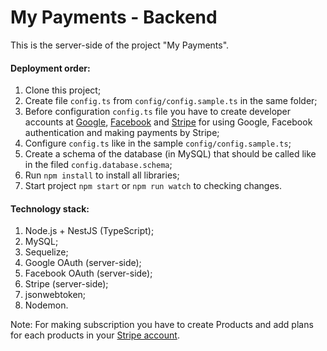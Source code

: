 # My Payments - Backend
This is the server-side of the project "My Payments".

#### Deployment order:
1. Clone this project;
2. Create file `config.ts` from `config/config.sample.ts` in the same folder;
3. Before configuration `config.ts` file you have to create developer accounts at [Google](https://console.developers.google.com), [Facebook](https://developers.facebook.com/apps) and [Stripe](https://dashboard.stripe.com/account/apikeys) for using Google, Facebook authentication and making payments by Stripe;
4. Configure `config.ts` like in the sample `config/config.sample.ts`;
5. Create a schema of the database (in MySQL) that should be called like in the filed `config.database.schema`;
6. Run `npm install` to install all libraries;
7. Start project `npm start` or `npm run watch` to checking changes.

#### Technology stack:
1. Node.js + NestJS (TypeScript);
2. MySQL;
3. Sequelize;
4. Google OAuth (server-side);
5. Facebook OAuth (server-side);
6. Stripe (server-side);
7. jsonwebtoken;
8. Nodemon.

Note: For making subscription you have to create Products and add plans for each products in your [Stripe account](https://dashboard.stripe.com/test/subscriptions/products).

